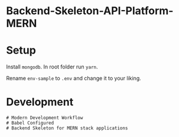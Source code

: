 # Backend-Skeleton-API-Platform-MERN

# Setup

Install `mongodb`. In root folder run `yarn`.

Rename `env-sample` to `.env` and change it to your liking.

# Development 


```
# Modern Development Workflow 
# Babel Configured 
# Backend Skeleton for MERN stack applications 

```
